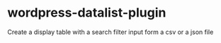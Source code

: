 wordpress-datalist-plugin
=========================

Create a display table with a search filter input form a csv or a json file
